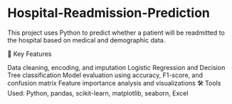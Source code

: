 # Hospital-Readmission-Prediction
This project uses Python to predict whether a patient will be readmitted to the hospital based on medical and demographic data.

📌 Key Features

Data cleaning, encoding, and imputation
Logistic Regression and Decision Tree classification
Model evaluation using accuracy, F1-score, and confusion matrix
Feature importance analysis and visualizations
🛠 Tools Used:
Python, pandas, scikit-learn, matplotlib, seaborn, Excel
